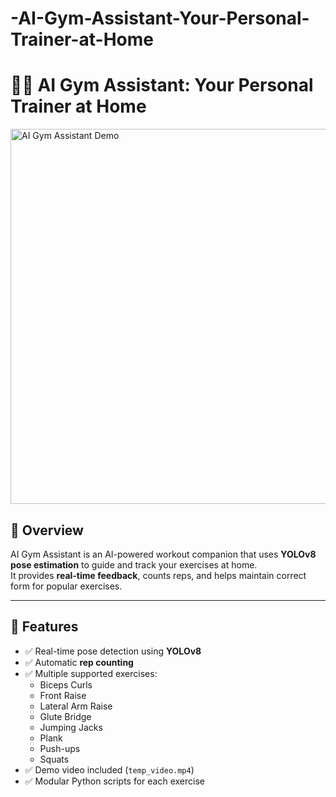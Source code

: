 # -AI-Gym-Assistant-Your-Personal-Trainer-at-Home
# 🏋️‍♂️ AI Gym Assistant: Your Personal Trainer at Home

<img src="preencoded.png" alt="AI Gym Assistant Demo" width="600">

## 📌 Overview
AI Gym Assistant is an AI-powered workout companion that uses **YOLOv8 pose estimation** to guide and track your exercises at home.  
It provides **real-time feedback**, counts reps, and helps maintain correct form for popular exercises.

---

## 🚀 Features
- ✅ Real-time pose detection using **YOLOv8**
- ✅ Automatic **rep counting**
- ✅ Multiple supported exercises:
  - Biceps Curls  
  - Front Raise  
  - Lateral Arm Raise  
  - Glute Bridge  
  - Jumping Jacks  
  - Plank  
  - Push-ups  
  - Squats  
- ✅ Demo video included (`temp_video.mp4`)
- ✅ Modular Python scripts for each exercise
